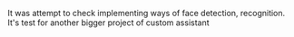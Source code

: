 It was attempt to check implementing ways of face detection, recognition. It's test for another bigger project of custom assistant
